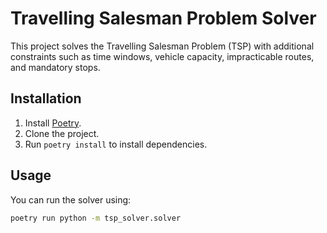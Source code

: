 # Travelling Salesman Problem Solver

This project solves the Travelling Salesman Problem (TSP) with additional constraints such as time windows, vehicle capacity, impracticable routes, and mandatory stops.

## Installation

1. Install [Poetry](https://python-poetry.org/docs/#installation).
2. Clone the project.
3. Run `poetry install` to install dependencies.

## Usage

You can run the solver using:

```bash
poetry run python -m tsp_solver.solver
